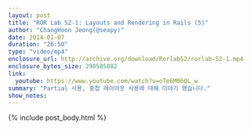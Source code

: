 ```yaml
---
layout: post
title: "ROR Lab 52-1: Layouts and Rendering in Rails (5)"
author: "ChangHoon Jeong(@seapy)"
date: 2014-01-07
duration: "26:50"
type: "video/mp4"
enclosure_url: http://archive.org/download/Rorlab52/rorlab-52-1.mp4
enclosure_bytes_size: 298585882
link:
  youtube: https://www.youtube.com/watch?v=oTe6M06QL_w
summary: "Partial 사용, 중첩 레이아웃 사용에 대해 이야기 했습니다."
show_notes:
---
```


{% include post_body.html %}
